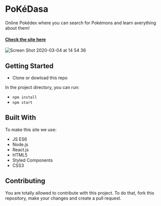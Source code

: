# PoKéDasa
Online Pokédex where you can search for Pokémons and learn averything about them! </p>

#### [Check the site here](http://pokedasa.netlify.com/) 

![Screen Shot 2020-03-04 at 14 54 36](https://user-images.githubusercontent.com/54912285/75908238-8289e780-5e28-11ea-92ab-bb447f598c4f.png)

## Getting Started
* Clone or dowload this repo

In the project directory, you can run:
* `npm install`
* `npm start`

## Built With
To make this site we use:

* JS ES6
* Node.js
* React.js
* HTML5
* Styled Components
* CSS3

## Contributing
You are totally allowed to contribute with this project. To do that, fork this repository, make your changes and create a pull request.

